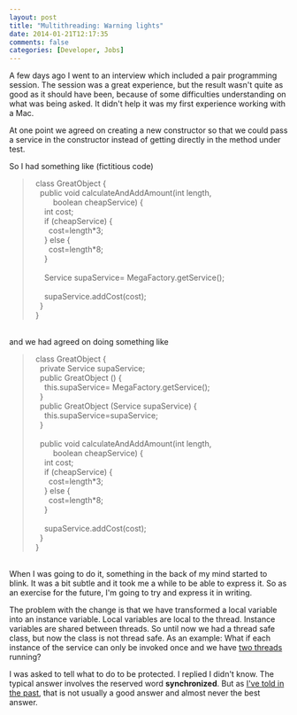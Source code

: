 ```yaml
---
layout: post
title: "Multithreading: Warning lights"
date: 2014-01-21T12:17:35
comments: false
categories: [Developer, Jobs]
---
```


A few days ago I went to an interview which included a pair programming session. The session was a great experience, but the result wasn't quite as good as it should have been, because of some difficulties understanding on what was being asked. It didn't help it was my first experience working with a Mac.


At one point we agreed on creating a new constructor so that we could pass a service in the constructor instead of getting directly in the method under test.


So I had something like (fictitious code)



<blockquote class="tr_bq">&nbsp; class GreatObject {<br />&nbsp; &nbsp; public void calculateAndAddAmount(int length,<br />&nbsp; &nbsp; &nbsp; &nbsp; &nbsp; boolean cheapService) {<br />&nbsp; &nbsp; &nbsp; int cost;<br />&nbsp; &nbsp; &nbsp; if (cheapService) {<br />&nbsp; &nbsp; &nbsp; &nbsp; cost=length*3;<br />&nbsp; &nbsp; &nbsp; } else {<br />&nbsp; &nbsp; &nbsp; &nbsp; cost=length*8;<br />&nbsp; &nbsp; &nbsp; }<br />&nbsp; &nbsp; <br />&nbsp; &nbsp; &nbsp; Service supaService= MegaFactory.getService();<br />&nbsp; &nbsp; <br />&nbsp; &nbsp; &nbsp; supaService.addCost(cost);<br />&nbsp; &nbsp; }<br />&nbsp; }</blockquote><br />and we had agreed on doing something like


<blockquote class="tr_bq">&nbsp; class GreatObject {<br />&nbsp; &nbsp; private Service supaService;<br />&nbsp; &nbsp; public GreatObject () {<br />&nbsp; &nbsp; &nbsp; this.supaService= MegaFactory.getService();<br />&nbsp; &nbsp; }<br />&nbsp; &nbsp; public GreatObject (Service supaService) {<br />&nbsp; &nbsp; &nbsp; this.supaService=supaService;<br />&nbsp; &nbsp; }<br />&nbsp; &nbsp; <br />&nbsp; &nbsp; public void calculateAndAddAmount(int length,<br />&nbsp; &nbsp; &nbsp; &nbsp; &nbsp; boolean cheapService) {<br />&nbsp; &nbsp; &nbsp; int cost;<br />&nbsp; &nbsp; &nbsp; if (cheapService) {<br />&nbsp; &nbsp; &nbsp; &nbsp; cost=length*3;<br />&nbsp; &nbsp; &nbsp; } else {<br />&nbsp; &nbsp; &nbsp; &nbsp; cost=length*8;<br />&nbsp; &nbsp; &nbsp; }<br />&nbsp; &nbsp; <br />&nbsp;&nbsp;&nbsp; &nbsp; supaService.addCost(cost);<br />&nbsp; &nbsp; }<br />&nbsp; }</blockquote><br />When I was going to do it, something in the back of my mind started to blink. It was a bit subtle and it took me a while to be able to express it. So as an exercise for the future, I'm going to try and express it in writing.


The problem with the change is that we have transformed a local variable into an instance variable. Local variables are local to the thread. Instance variables are shared between threads. So until now we had a thread safe class, but now the class is not thread safe. As an example: What if each instance of the service can only be invoked once and we have [two threads](https://twitter.com/nedbat/status/194452404794691584) running?


I was asked to tell what to do to be protected. I replied I didn't know. The typical answer involves the reserved word <b>synchronized</b>. But as [I've told in the past](http://gonfva.blogspot.co.uk/2012/03/synchronized-silver-bullet.html), that is not usually a good answer and almost never the best answer.
